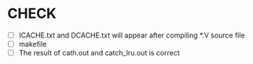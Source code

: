 # CHECK
- [ ] ICACHE.txt and  DCACHE.txt will appear after compiling *.V source file
- [ ] makefile 
- [ ] The result of cath.out and catch_lru.out is correct
